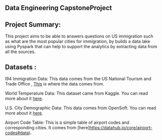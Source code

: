  Data Engineering CapstoneProject
 -------------------------------------------
 
 Project Summary:
 -------------------
 This project aims to be able to answers questions on US immigration such as what are the most popular cities for immigration, by builds a data lake using Pyspark that can help to support the analytics by extracting data from all the sources. 
 
 Datasets :
 ------------------------
I94 Immigration Data: This data comes from the US National Tourism and Trade Office , [This](https://travel.trade.gov/research/reports/i94/historical/2016.html)  is where the data comes from.

World Temperature Data: This dataset came from Kaggle. You can read more about it [here](https://www.kaggle.com/berkeleyearth/climate-change-earth-surface-temperature-data).

U.S. City Demographic Data: This data comes from OpenSoft. You can read more about it [here](https://public.opendatasoft.com/explore/dataset/us-cities-demographics/export/).

Airport Code Table: This is a simple table of airport codes and corresponding cities. It comes from [here]https://datahub.io/core/airport-codes#data).

